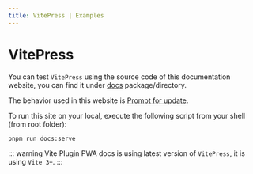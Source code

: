 ```yaml
---
title: VitePress | Examples
---
```


# VitePress

You can test `VitePress` using the source code of this documentation website, you can find it under [docs](https://github.com/antfu/vite-plugin-pwa/tree/main/docs) package/directory.

The behavior used in this website is [Prompt for update](/guide/prompt-for-update).

To run this site on your local, execute the following script from your shell (from root folder):
```shell
pnpm run docs:serve
```

::: warning
Vite Plugin PWA docs is using latest version of `VitePress`, it is using `Vite 3+`.
:::

